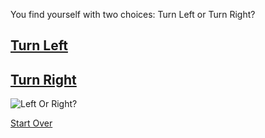You find yourself with two choices: Turn Left or Turn Right?

## [Turn Left](door.md)
## [Turn Right](lights.md)

![Left Or Right?](https://vectorportal.com/storage/lane-turns-left-and-right.jpg)

[Start Over](../Start-here.md)
